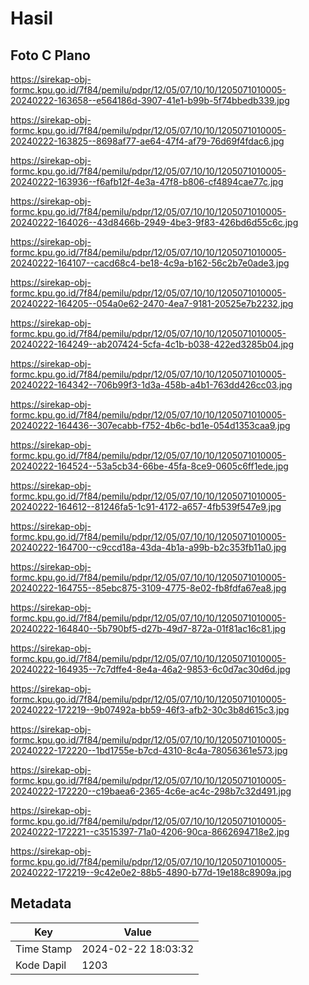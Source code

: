 # Hasil

## Foto C Plano

https://sirekap-obj-formc.kpu.go.id/7f84/pemilu/pdpr/12/05/07/10/10/1205071010005-20240222-163658--e564186d-3907-41e1-b99b-5f74bbedb339.jpg

https://sirekap-obj-formc.kpu.go.id/7f84/pemilu/pdpr/12/05/07/10/10/1205071010005-20240222-163825--8698af77-ae64-47f4-af79-76d69f4fdac6.jpg

https://sirekap-obj-formc.kpu.go.id/7f84/pemilu/pdpr/12/05/07/10/10/1205071010005-20240222-163936--f6afb12f-4e3a-47f8-b806-cf4894cae77c.jpg

https://sirekap-obj-formc.kpu.go.id/7f84/pemilu/pdpr/12/05/07/10/10/1205071010005-20240222-164026--43d8466b-2949-4be3-9f83-426bd6d55c6c.jpg

https://sirekap-obj-formc.kpu.go.id/7f84/pemilu/pdpr/12/05/07/10/10/1205071010005-20240222-164107--cacd68c4-be18-4c9a-b162-56c2b7e0ade3.jpg

https://sirekap-obj-formc.kpu.go.id/7f84/pemilu/pdpr/12/05/07/10/10/1205071010005-20240222-164205--054a0e62-2470-4ea7-9181-20525e7b2232.jpg

https://sirekap-obj-formc.kpu.go.id/7f84/pemilu/pdpr/12/05/07/10/10/1205071010005-20240222-164249--ab207424-5cfa-4c1b-b038-422ed3285b04.jpg

https://sirekap-obj-formc.kpu.go.id/7f84/pemilu/pdpr/12/05/07/10/10/1205071010005-20240222-164342--706b99f3-1d3a-458b-a4b1-763dd426cc03.jpg

https://sirekap-obj-formc.kpu.go.id/7f84/pemilu/pdpr/12/05/07/10/10/1205071010005-20240222-164436--307ecabb-f752-4b6c-bd1e-054d1353caa9.jpg

https://sirekap-obj-formc.kpu.go.id/7f84/pemilu/pdpr/12/05/07/10/10/1205071010005-20240222-164524--53a5cb34-66be-45fa-8ce9-0605c6ff1ede.jpg

https://sirekap-obj-formc.kpu.go.id/7f84/pemilu/pdpr/12/05/07/10/10/1205071010005-20240222-164612--81246fa5-1c91-4172-a657-4fb539f547e9.jpg

https://sirekap-obj-formc.kpu.go.id/7f84/pemilu/pdpr/12/05/07/10/10/1205071010005-20240222-164700--c9ccd18a-43da-4b1a-a99b-b2c353fb11a0.jpg

https://sirekap-obj-formc.kpu.go.id/7f84/pemilu/pdpr/12/05/07/10/10/1205071010005-20240222-164755--85ebc875-3109-4775-8e02-fb8fdfa67ea8.jpg

https://sirekap-obj-formc.kpu.go.id/7f84/pemilu/pdpr/12/05/07/10/10/1205071010005-20240222-164840--5b790bf5-d27b-49d7-872a-01f81ac16c81.jpg

https://sirekap-obj-formc.kpu.go.id/7f84/pemilu/pdpr/12/05/07/10/10/1205071010005-20240222-164935--7c7dffe4-8e4a-46a2-9853-6c0d7ac30d6d.jpg

https://sirekap-obj-formc.kpu.go.id/7f84/pemilu/pdpr/12/05/07/10/10/1205071010005-20240222-172219--9b07492a-bb59-46f3-afb2-30c3b8d615c3.jpg

https://sirekap-obj-formc.kpu.go.id/7f84/pemilu/pdpr/12/05/07/10/10/1205071010005-20240222-172220--1bd1755e-b7cd-4310-8c4a-78056361e573.jpg

https://sirekap-obj-formc.kpu.go.id/7f84/pemilu/pdpr/12/05/07/10/10/1205071010005-20240222-172220--c19baea6-2365-4c6e-ac4c-298b7c32d491.jpg

https://sirekap-obj-formc.kpu.go.id/7f84/pemilu/pdpr/12/05/07/10/10/1205071010005-20240222-172221--c3515397-71a0-4206-90ca-8662694718e2.jpg

https://sirekap-obj-formc.kpu.go.id/7f84/pemilu/pdpr/12/05/07/10/10/1205071010005-20240222-172219--9c42e0e2-88b5-4890-b77d-19e188c8909a.jpg


## Metadata

| Key        | Value               |
| ---------- | ------------------- |
| Time Stamp | 2024-02-22 18:03:32 |
| Kode Dapil | 1203                |



